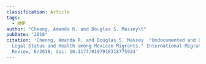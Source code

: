 ```yaml
---
classification: Article
tags:
  - MMP
author: "Cheong, Amanda R. and Douglas S. Massey\t"
pubDate: "2018"
citation: 'Cheong, Amanda R. and Douglas S. Massey	"Undocumented and Unwell:
  Legal Status and Health among Mexican Migrants." International Migration
  Review, 6/2018, doi: 10.1177/0197918318775924'
---
```

